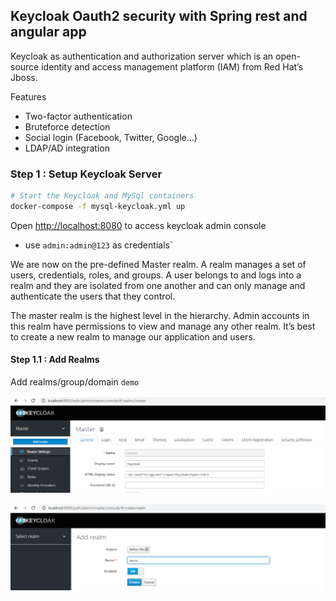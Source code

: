## Keycloak Oauth2 security with Spring rest and angular app
Keycloak as authentication and authorization server which is an open-source identity and access management platform (IAM) from Red Hat’s Jboss.

Features

- Two-factor authentication
- Bruteforce detection
- Social login (Facebook, Twitter, Google…)
- LDAP/AD integration

### Step 1 : Setup Keycloak Server
```sh
# Start the Keycloak and MySql containers
docker-compose -f mysql-keycloak.yml up
```

Open [http://localhost:8080](http://localhost:8080) to access keycloak admin console
- use `admin:admin@123` as credentials`

We are now on the pre-defined Master realm. A realm manages a set of users, credentials, roles, and groups. A user belongs to and logs into a realm and they are isolated from one another and can only manage and authenticate the users that they control.

The master realm is the highest level in the hierarchy. Admin accounts in this realm have permissions to view and manage any other realm. It’s best to create a new realm to manage our application and users.


#### Step 1.1 : Add Realms
Add realms/group/domain `demo`

![1](img/1.png)

![2](img/2.png)
